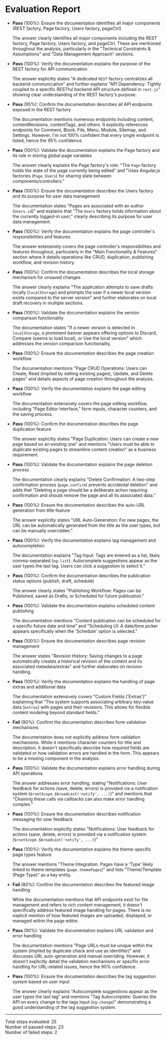 # Evaluation Report

- **Pass** (100%): Ensure the documentation identifies all major components (REST factory, Page factory, Users factory, pageCtrl)
  
  The answer clearly identifies all major components including the REST factory, Page factory, Users factory, and pageCtrl. These are mentioned throughout the analysis, particularly in the "Technical Constraints & Assumptions" and "Data Management Approach" sections.

- **Pass** (100%): Verify the documentation explains the purpose of the REST factory for API communication
  
  The answer explicitly states "A dedicated `REST` factory centralizes all backend communication" and further explains "API Dependency: Tightly coupled to a specific RESTful backend API structure defined in `rest.js`" showing clear understanding of the REST factory's purpose.

- **Pass** (95%): Confirm the documentation describes all API endpoints exposed in the REST factory
  
  The documentation mentions numerous endpoints including content, contentRevisions, contentTags, and others. It explicitly references endpoints for Comment, Block, File, Menu, Module, Sitemap, and Settings. However, I'm not 100% confident that every single endpoint is listed, hence the 95% confidence.

- **Pass** (100%): Validate the documentation explains the Page factory and its role in storing global page variables
  
  The answer clearly explains the Page factory's role: "The `Page` factory holds the state of the page currently being edited" and "Uses Angular.js factories (`Page`, `Users`) for sharing state between components/controllers."

- **Pass** (100%): Ensure the documentation describes the Users factory and its purpose for user data management
  
  The documentation states "Pages are associated with an author (`Users.id`)" and explains that "The `Users` factory holds information about the *currently logged-in user*," clearly describing its purpose for user data management.

- **Pass** (100%): Verify the documentation explains the page controller's responsibilities and features
  
  The answer extensively covers the page controller's responsibilities and features throughout, particularly in the "Main Functionality & Features" section where it details operations like CRUD, duplication, publishing workflow, and revision history.

- **Pass** (100%): Confirm the documentation describes the local storage mechanism for unsaved changes
  
  The answer clearly explains "The application attempts to save drafts locally (`localStorage`) and prompts the user if a newer local version exists compared to the server version" and further elaborates on local draft recovery in multiple sections.

- **Pass** (100%): Validate the documentation explains the version comparison functionality
  
  The documentation states "If a newer version is detected in `localStorage`, a prominent banner appears offering options to Discard, Compare (seems to load local), or Use the local version" which addresses the version comparison functionality.

- **Pass** (100%): Ensure the documentation describes the page creation workflow
  
  The documentation mentions "Page CRUD Operations: Users can Create, Read (implied by editing existing pages), Update, and Delete pages" and details aspects of page creation throughout the analysis.

- **Pass** (100%): Verify the documentation explains the page editing workflow
  
  The documentation extensively covers the page editing workflow, including "Page Editor Interface," form inputs, character counters, and the saving process.

- **Pass** (100%): Confirm the documentation describes the page duplication feature
  
  The answer explicitly states "Page Duplication: Users can create a new page based on an existing one" and mentions "Users must be able to duplicate existing pages to streamline content creation" as a business requirement.

- **Pass** (100%): Validate the documentation explains the page deletion process
  
  The documentation clearly explains "Delete Confirmation: A two-step confirmation process (`page.confirm`) prevents accidental deletion" and adds that "Deleting a page should be a deliberate action requiring confirmation and should remove the page and all its associated data."

- **Pass** (100%): Ensure the documentation describes the auto-URL generation from title feature
  
  The answer explicitly states "URL Auto-Generation: For new pages, the URL can be automatically generated from the title as the user types, but can be manually overridden."

- **Pass** (100%): Verify the documentation explains tag management and autocompletion
  
  The documentation explains "Tag Input: Tags are entered as a list, likely comma-separated (`ng-list`). Autocomplete suggestions appear as the user types the last tag. Users can click a suggestion to select it."

- **Pass** (100%): Confirm the documentation describes the publication status options (publish, draft, schedule)
  
  The answer clearly states "Publishing Workflow: Pages can be Published, saved as Drafts, or Scheduled for future publication."

- **Pass** (100%): Validate the documentation explains scheduled content publishing
  
  The documentation mentions "Content publication can be scheduled for a specific future date and time" and "Scheduling UI: A date/time picker appears specifically when the 'Schedule' option is selected."

- **Pass** (100%): Ensure the documentation describes page revision management
  
  The answer states "Revision History: Saving changes to a page automatically creates a historical revision of the content and its associated metadata/extras" and further elaborates on revision handling.

- **Pass** (100%): Verify the documentation explains the handling of page extras and additional data
  
  The documentation extensively covers "Custom Fields ('Extras')" explaining that "The system supports associating arbitrary key-value data (`extras`) with pages and their revisions. This allows for flexible content modeling beyond standard fields."

- **Fail** (90%): Confirm the documentation describes form validation mechanisms
  
  The documentation does not explicitly address form validation mechanisms. While it mentions character counters for title and description, it doesn't specifically describe how required fields are validated or how validation errors are handled in the form. This appears to be a missing component in the analysis.

- **Pass** (100%): Validate the documentation explains error handling during API operations
  
  The answer addresses error handling, stating "Notifications: User feedback for actions (save, delete, errors) is provided via a notification system (`$rootScope.$broadcast('notify', ...)`)" and mentions that "Chaining these calls via callbacks can also make error handling complex."

- **Pass** (100%): Ensure the documentation describes notification messaging for user feedback
  
  The documentation explicitly states "Notifications: User feedback for actions (save, delete, errors) is provided via a notification system (`$rootScope.$broadcast('notify', ...)`)"

- **Pass** (100%): Verify the documentation explains the theme-specific page types feature
  
  The answer mentions "Theme Integration: Pages have a 'Type' likely linked to theme templates (`page.themePages`)" and lists "Theme/Template (Page Type)" as a key entity.

- **Fail** (80%): Confirm the documentation describes the featured image handling
  
  While the documentation mentions that API endpoints exist for file management and refers to rich content management, it doesn't specifically address featured image handling for pages. There is no explicit mention of how featured images are uploaded, displayed, or managed within the page editor.

- **Pass** (90%): Validate the documentation explains URL validation and error handling
  
  The documentation mentions "Page URLs must be unique within the system (implied by duplicate check and use as identifier)" and discusses URL auto-generation and manual overriding. However, it doesn't explicitly detail the validation mechanisms or specific error handling for URL-related issues, hence the 90% confidence.

- **Pass** (100%): Ensure the documentation describes the tag suggestion system based on user input
  
  The answer clearly explains "Autocomplete suggestions appear as the user types the last tag" and mentions "Tag Autocomplete: Queries the API on every change to the tags input (`ng-change`)" demonstrating a good understanding of the tag suggestion system.

---

Total steps evaluated: 25  
Number of passed steps: 23  
Number of failed steps: 2